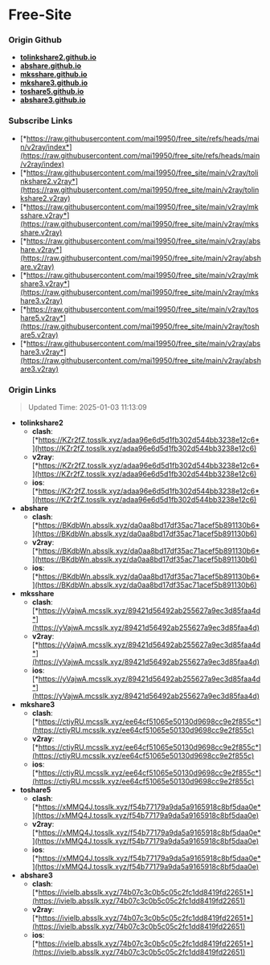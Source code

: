 # Free-Site

### Origin Github

- [**tolinkshare2.github.io**](https://github.com/tolinkshare2/tolinkshare2.github.io)
- [**abshare.github.io**](https://github.com/abshare/abshare.github.io)
- [**mksshare.github.io**](https://github.com/mksshare/mksshare.github.io)
- [**mkshare3.github.io**](https://github.com/mkshare3/mkshare3.github.io)
- [**toshare5.github.io**](https://github.com/toshare5/toshare5.github.io)
- [**abshare3.github.io**](https://github.com/abshare3/abshare3.github.io)

### Subscribe Links

- [*https://raw.githubusercontent.com/mai19950/free_site/refs/heads/main/v2ray/index*](https://raw.githubusercontent.com/mai19950/free_site/refs/heads/main/v2ray/index)
- [*https://raw.githubusercontent.com/mai19950/free_site/main/v2ray/tolinkshare2.v2ray*](https://raw.githubusercontent.com/mai19950/free_site/main/v2ray/tolinkshare2.v2ray)
- [*https://raw.githubusercontent.com/mai19950/free_site/main/v2ray/mksshare.v2ray*](https://raw.githubusercontent.com/mai19950/free_site/main/v2ray/mksshare.v2ray)
- [*https://raw.githubusercontent.com/mai19950/free_site/main/v2ray/abshare.v2ray*](https://raw.githubusercontent.com/mai19950/free_site/main/v2ray/abshare.v2ray)
- [*https://raw.githubusercontent.com/mai19950/free_site/main/v2ray/mkshare3.v2ray*](https://raw.githubusercontent.com/mai19950/free_site/main/v2ray/mkshare3.v2ray)
- [*https://raw.githubusercontent.com/mai19950/free_site/main/v2ray/toshare5.v2ray*](https://raw.githubusercontent.com/mai19950/free_site/main/v2ray/toshare5.v2ray)
- [*https://raw.githubusercontent.com/mai19950/free_site/main/v2ray/abshare3.v2ray*](https://raw.githubusercontent.com/mai19950/free_site/main/v2ray/abshare3.v2ray)

### Origin Links

> Updated Time: 2025-01-03 11:13:09

- **tolinkshare2**
  - **clash**: [*https://KZr2fZ.tosslk.xyz/adaa96e6d5d1fb302d544bb3238e12c6*](https://KZr2fZ.tosslk.xyz/adaa96e6d5d1fb302d544bb3238e12c6)
  - **v2ray**: [*https://KZr2fZ.tosslk.xyz/adaa96e6d5d1fb302d544bb3238e12c6*](https://KZr2fZ.tosslk.xyz/adaa96e6d5d1fb302d544bb3238e12c6)
  - **ios**: [*https://KZr2fZ.tosslk.xyz/adaa96e6d5d1fb302d544bb3238e12c6*](https://KZr2fZ.tosslk.xyz/adaa96e6d5d1fb302d544bb3238e12c6)
- **abshare**
  - **clash**: [*https://BKdbWn.absslk.xyz/da0aa8bd17df35ac71acef5b891130b6*](https://BKdbWn.absslk.xyz/da0aa8bd17df35ac71acef5b891130b6)
  - **v2ray**: [*https://BKdbWn.absslk.xyz/da0aa8bd17df35ac71acef5b891130b6*](https://BKdbWn.absslk.xyz/da0aa8bd17df35ac71acef5b891130b6)
  - **ios**: [*https://BKdbWn.absslk.xyz/da0aa8bd17df35ac71acef5b891130b6*](https://BKdbWn.absslk.xyz/da0aa8bd17df35ac71acef5b891130b6)
- **mksshare**
  - **clash**: [*https://yVajwA.mcsslk.xyz/89421d56492ab255627a9ec3d85faa4d*](https://yVajwA.mcsslk.xyz/89421d56492ab255627a9ec3d85faa4d)
  - **v2ray**: [*https://yVajwA.mcsslk.xyz/89421d56492ab255627a9ec3d85faa4d*](https://yVajwA.mcsslk.xyz/89421d56492ab255627a9ec3d85faa4d)
  - **ios**: [*https://yVajwA.mcsslk.xyz/89421d56492ab255627a9ec3d85faa4d*](https://yVajwA.mcsslk.xyz/89421d56492ab255627a9ec3d85faa4d)
- **mkshare3**
  - **clash**: [*https://ctiyRU.mcsslk.xyz/ee64cf51065e50130d9698cc9e2f855c*](https://ctiyRU.mcsslk.xyz/ee64cf51065e50130d9698cc9e2f855c)
  - **v2ray**: [*https://ctiyRU.mcsslk.xyz/ee64cf51065e50130d9698cc9e2f855c*](https://ctiyRU.mcsslk.xyz/ee64cf51065e50130d9698cc9e2f855c)
  - **ios**: [*https://ctiyRU.mcsslk.xyz/ee64cf51065e50130d9698cc9e2f855c*](https://ctiyRU.mcsslk.xyz/ee64cf51065e50130d9698cc9e2f855c)
- **toshare5**
  - **clash**: [*https://xMMQ4J.tosslk.xyz/f54b77179a9da5a9165918c8bf5daa0e*](https://xMMQ4J.tosslk.xyz/f54b77179a9da5a9165918c8bf5daa0e)
  - **v2ray**: [*https://xMMQ4J.tosslk.xyz/f54b77179a9da5a9165918c8bf5daa0e*](https://xMMQ4J.tosslk.xyz/f54b77179a9da5a9165918c8bf5daa0e)
  - **ios**: [*https://xMMQ4J.tosslk.xyz/f54b77179a9da5a9165918c8bf5daa0e*](https://xMMQ4J.tosslk.xyz/f54b77179a9da5a9165918c8bf5daa0e)
- **abshare3**
  - **clash**: [*https://ivielb.absslk.xyz/74b07c3c0b5c05c2fc1dd8419fd22651*](https://ivielb.absslk.xyz/74b07c3c0b5c05c2fc1dd8419fd22651)
  - **v2ray**: [*https://ivielb.absslk.xyz/74b07c3c0b5c05c2fc1dd8419fd22651*](https://ivielb.absslk.xyz/74b07c3c0b5c05c2fc1dd8419fd22651)
  - **ios**: [*https://ivielb.absslk.xyz/74b07c3c0b5c05c2fc1dd8419fd22651*](https://ivielb.absslk.xyz/74b07c3c0b5c05c2fc1dd8419fd22651)

